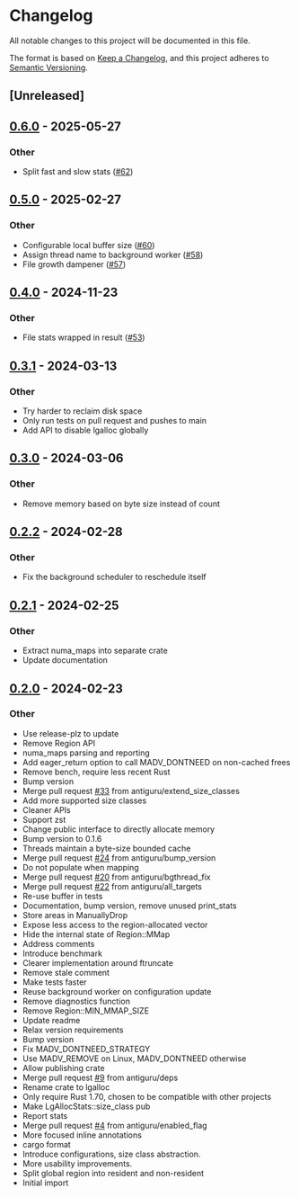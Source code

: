 # Changelog
All notable changes to this project will be documented in this file.

The format is based on [Keep a Changelog](https://keepachangelog.com/en/1.0.0/),
and this project adheres to [Semantic Versioning](https://semver.org/spec/v2.0.0.html).

## [Unreleased]

## [0.6.0](https://github.com/antiguru/rust-lgalloc/compare/v0.5.0...v0.6.0) - 2025-05-27

### Other

- Split fast and slow stats ([#62](https://github.com/antiguru/rust-lgalloc/pull/62))

## [0.5.0](https://github.com/antiguru/rust-lgalloc/compare/v0.4.0...v0.5.0) - 2025-02-27

### Other

- Configurable local buffer size ([#60](https://github.com/antiguru/rust-lgalloc/pull/60))
- Assign thread name to background worker ([#58](https://github.com/antiguru/rust-lgalloc/pull/58))
- File growth dampener ([#57](https://github.com/antiguru/rust-lgalloc/pull/57))

## [0.4.0](https://github.com/antiguru/rust-lgalloc/compare/v0.3.1...v0.4.0) - 2024-11-23

### Other

- File stats wrapped in result ([#53](https://github.com/antiguru/rust-lgalloc/pull/53))

## [0.3.1](https://github.com/antiguru/rust-lgalloc/compare/v0.3.0...v0.3.1) - 2024-03-13

### Other
- Try harder to reclaim disk space
- Only run tests on pull request and pushes to main
- Add API to disable lgalloc globally

## [0.3.0](https://github.com/antiguru/rust-lgalloc/compare/v0.2.2...v0.3.0) - 2024-03-06

### Other
- Remove memory based on byte size instead of count

## [0.2.2](https://github.com/antiguru/rust-lgalloc/compare/v0.2.1...v0.2.2) - 2024-02-28

### Other
- Fix the background scheduler to reschedule itself

## [0.2.1](https://github.com/antiguru/rust-lgalloc/compare/v0.2.0...v0.2.1) - 2024-02-25

### Other
- Extract numa_maps into separate crate
- Update documentation

## [0.2.0](https://github.com/antiguru/rust-lgalloc/compare/v0.1.7...v0.2.0) - 2024-02-23

### Other
- Use release-plz to update
- Remove Region API
- numa_maps parsing and reporting
- Add eager_return option to call MADV_DONTNEED on non-cached frees
- Remove bench, require less recent Rust
- Bump version
- Merge pull request [#33](https://github.com/antiguru/rust-lgalloc/pull/33) from antiguru/extend_size_classes
- Add more supported size classes
- Cleaner APIs
- Support zst
- Change public interface to directly allocate memory
- Bump version to 0.1.6
- Threads maintain a byte-size bounded cache
- Merge pull request [#24](https://github.com/antiguru/rust-lgalloc/pull/24) from antiguru/bump_version
- Do not populate when mapping
- Merge pull request [#20](https://github.com/antiguru/rust-lgalloc/pull/20) from antiguru/bgthread_fix
- Merge pull request [#22](https://github.com/antiguru/rust-lgalloc/pull/22) from antiguru/all_targets
- Re-use buffer in tests
- Documentation, bump version, remove unused print_stats
- Store areas in ManuallyDrop
- Expose less access to the region-allocated vector
- Hide the internal state of Region::MMap
- Address comments
- Introduce benchmark
- Clearer implementation around ftruncate
- Remove stale comment
- Make tests faster
- Reuse background worker on configuration update
- Remove diagnostics function
- Remove Region::MIN_MMAP_SIZE
- Update readme
- Relax version requirements
- Bump version
- Fix MADV_DONTNEED_STRATEGY
- Use MADV_REMOVE on Linux, MADV_DONTNEED otherwise
- Allow publishing crate
- Merge pull request [#9](https://github.com/antiguru/rust-lgalloc/pull/9) from antiguru/deps
- Rename crate to lgalloc
- Only require Rust 1.70, chosen to be compatible with other projects
- Make LgAllocStats::size_class pub
- Report stats
- Merge pull request [#4](https://github.com/antiguru/rust-lgalloc/pull/4) from antiguru/enabled_flag
- More focused inline annotations
- cargo format
- Introduce configurations, size class abstraction.
- More usability improvements.
- Split global region into resident and non-resident
- Initial import
